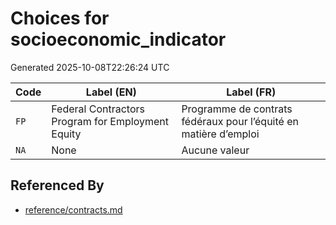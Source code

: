 # Choices for socioeconomic_indicator

Generated 2025-10-08T22:26:24 UTC

| Code | Label (EN) | Label (FR) |
|------|------------|------------|
| `FP` | Federal Contractors Program for Employment Equity | Programme de contrats fédéraux pour l’équité en matière d’emploi |
| `NA` | None | Aucune valeur |


## Referenced By

- [reference/contracts.md](../reference/contracts.md)
